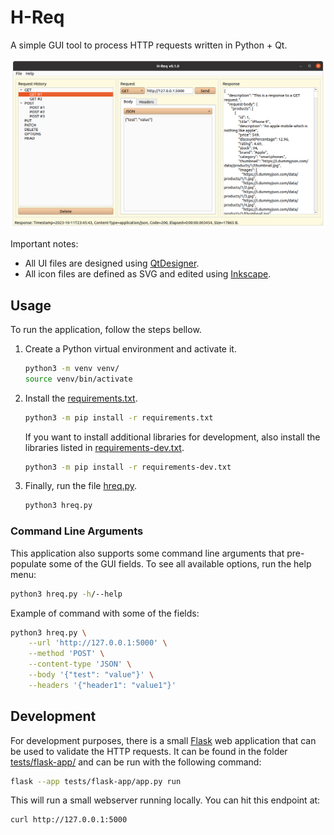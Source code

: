 # H-Req

A simple GUI tool to process HTTP requests written in Python + Qt.

![./docs/images/hreq.png](./docs/images/hreq.png)

Important notes:

- All UI files are designed using [QtDesigner](https://doc.qt.io/qt-5/qtdesigner-manual.html).
- All icon files are defined as SVG and edited using [Inkscape](https://inkscape.org/).

## Usage

To run the application, follow the steps bellow.

1. Create a Python virtual environment and activate it.

    ```bash
    python3 -m venv venv/
    source venv/bin/activate
    ```

2. Install the [requirements.txt](./requirements.txt).

    ```bash
    python3 -m pip install -r requirements.txt
    ```
    If you want to install additional libraries for development, also install the libraries listed in [requirements-dev.txt](./requirements-dev.txt).

    ```bash
    python3 -m pip install -r requirements-dev.txt
    ```

3. Finally, run the file [hreq.py](./hreq.py).

    ```bash
    python3 hreq.py
    ```

### Command Line Arguments

This application also supports some command line arguments that pre-populate some of the GUI fields. To see all available options, run the help menu:

```bash
python3 hreq.py -h/--help
```

Example of command with some of the fields:

```bash
python3 hreq.py \
    --url 'http://127.0.0.1:5000' \
    --method 'POST' \
    --content-type 'JSON' \
    --body '{"test": "value"}' \
    --headers '{"header1": "value1"}'
```


## Development

For development purposes, there is a small [Flask](https://flask.palletsprojects.com/) web application that can be used to validate the HTTP requests. It can be found in the folder [tests/flask-app/](./tests/flask-app/) and can be run with the following command:

```bash
flask --app tests/flask-app/app.py run
```

This will run a small webserver running locally. You can hit this endpoint at:

```bash
curl http://127.0.0.1:5000
```
